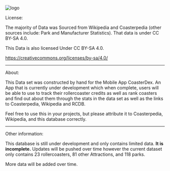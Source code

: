 ![logo](https://github.com/user-attachments/assets/e55b8473-9ad5-4a23-93b6-cf7a23742525)

License:

The majority of Data was Sourced from Wikipedia and Coasterpedia (other sources include: Park and Manufacturer Statistics). That data is under CC BY-SA 4.0. 

This Data is also licensed Under CC BY-SA 4.0.

https://creativecommons.org/licenses/by-sa/4.0/

----------------------------------------------------------------------------------------------

About: 

This Data set was constructed by hand for the Mobile App CoasterDex. An App that is currently under development which when complete, users will be able to use to track their rollercoaster credits as well as rank coasters and find out about them through the stats in the data set as well as the links to Coasterpedia, Wikipedia and RCDB. 

Feel free to use this in your projects, but please attribute it to Coasterpedia, Wikipedia, and this database correctly. 

----------------------------------------------------------------------------------------------

Other information: 

This database is still under development and only contains limited data. **It is incomplete.** Updates will be pushed over time however the current dataset only contains 23 rollercoasters, 81 other Attractions, and 118 parks. 

More data will be added over time. 


